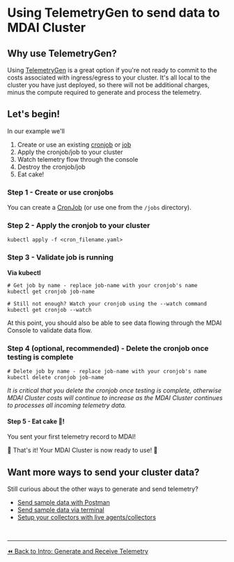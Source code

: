 # Using TelemetryGen to send data to MDAI Cluster

## Why use TelemetryGen?

Using [TelemetryGen](https://github.com/open-telemetry/opentelemetry-collector-contrib/tree/main/cmd/telemetrygen) is a great option if you're not ready to commit to the costs associated with ingress/egress to your cluster. It's all local to the cluster you have just deployed, so there will not be additional charges, minus the compute required to generate and process the telemetry.

## Let's begin!

In our example we'll 
1. Create or use an existing [cronjob](https://kubernetes.io/docs/concepts/workloads/controllers/cron-jobs/) or [job](https://kubernetes.io/docs/concepts/workloads/controllers/job/)
2. Apply the cronjob/job to your cluster
3. Watch telemetry flow through the console
4. Destroy the cronjob/job
5. Eat cake!

### Step 1 - Create or use cronjobs

You can create a [CronJob](https://kubernetes.io/docs/tasks/job/automated-tasks-with-cron-jobs/) (or use one from the `/jobs` directory).

### Step 2 - Apply the cronjob to your cluster

```shell
kubectl apply -f <cron_filename.yaml>
```

### Step 3 - Validate job is running

**Via kubectl**

```shell
# Get job by name - replace job-name with your cronjob's name
kubectl get cronjob job-name

# Still not enough? Watch your cronjob using the --watch command
kubectl get cronjob --watch
```

At this point, you should also be able to see data flowing through the MDAI Console to validate data flow. 

### Step 4 (optional, recommended) - Delete the cronjob once testing is complete

```shell
# Delete job by name - replace job-name with your cronjob's name
kubectl delete cronjob job-name
```

<div class="warning">
  <em>It is critical that you delete the cronjob once testing is complete, otherwise MDAI Cluster costs will continue to increase as the MDAI Cluster continues to processes all incoming telemetry data.</em>
</div>

#### Step 5 - Eat cake 🍰! 

You sent your first telemetry record to MDAI!

🎉 That's it! Your MDAI Cluster is now ready to use! 🎉


## Want more ways to send your cluster data?

Still curious about the other ways to generate and send telemetry? 

* [Send sample data with Postman](./postman.md.md)
* [Send sample data via terminal](./curl_grpcurl.md)
* [Setup your collectors with live agents/collectors](./real_collector_agent.md.md)

<br />

----
<span class="right"><a href="../installation.md">⏪ Back to Intro: Generate and Receive Telemetry</a></span>